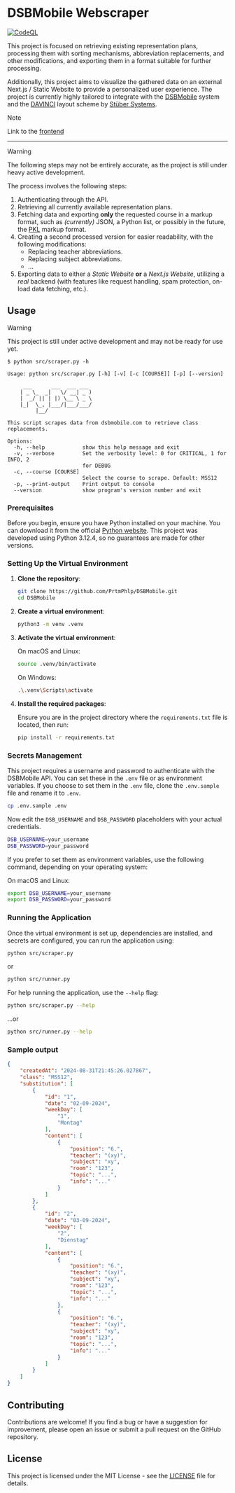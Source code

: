 # DSBMobile Webscraper

[![CodeQL](https://github.com/PrtmPhlp/DSBMobile/actions/workflows/codeql.yml/badge.svg)](https://github.com/PrtmPhlp/DSBMobile/actions/workflows/codeql.yml)

This project is focused on retrieving existing representation plans, processing them with sorting mechanisms, abbreviation replacements, and other modifications, and exporting them in a format suitable for further processing.

Additionally, this project aims to visualize the gathered data on an external Next.js / Static Website to provide a personalized user experience. The project is currently highly tailored to integrate with the [DSBMobile](https://www.dsbmobile.de/) system and the [DAVINCI](https://davinci.stueber.de/) layout scheme by [Stüber Systems](https://www.stueber.de/).


> [!NOTE]
> Link to the [frontend](https://github.com/prtmphlp/dsb-frontend)

---

> [!WARNING]
> The following steps may not be entirely accurate, as the project is still under heavy active development.

The process involves the following steps:

1. Authenticating through the API.
2. Retrieving all currently available representation plans.
3. Fetching data and exporting **only** the requested course in a markup format, such as _(currently)_ JSON, a Python list, or possibly in the future, the [PKL](https://pkl-lang.org/index.html) markup format.
4. Creating a second processed version for easier readability, with the following modifications:
    - Replacing teacher abbreviations.
    - Replacing subject abbreviations.
    - ...
5. Exporting data to either a _Static Website_ **or** a _Next.js Website_, utilizing a _real_ backend (with features like request handling, spam protection, on-load data fetching, etc.).


## Usage

> [!WARNING]
> This project is still under active development and may not be ready for use yet.

```console
$ python src/scraper.py -h

Usage: python src/scraper.py [-h] [-v] [-c [COURSE]] [-p] [--version]

     ___      ___  ___ ___
    | _ \_  _|   \/ __| _ )
    |  _/ || | |) \__ \ _ \
    |_|  \_, |___/|___/___/
         |__/

This script scrapes data from dsbmobile.com to retrieve class replacements.

Options:
  -h, --help            show this help message and exit
  -v, --verbose         Set the verbosity level: 0 for CRITICAL, 1 for INFO, 2
                        for DEBUG
  -c, --course [COURSE]
                        Select the course to scrape. Default: MSS12
  -p, --print-output    Print output to console
  --version             show program's version number and exit

```

### Prerequisites

Before you begin, ensure you have Python installed on your machine. You can download it from the official [Python website](https://www.python.org/downloads/). This project was developed using Python 3.12.4, so no guarantees are made for other versions.

### Setting Up the Virtual Environment

1. **Clone the repository**:

    ```bash
    git clone https://github.com/PrtmPhlp/DSBMobile.git
    cd DSBMobile
    ```

2. **Create a virtual environment**:

    ```bash
    python3 -m venv .venv
    ```

3. **Activate the virtual environment**:

    On macOS and Linux:
    ```bash
    source .venv/bin/activate
    ```

    On Windows:
    ```bash
    .\.venv\Scripts\activate
    ```

4. **Install the required packages**:

    Ensure you are in the project directory where the `requirements.txt` file is located, then run:

    ```bash
    pip install -r requirements.txt
    ```

### Secrets Management

This project requires a username and password to authenticate with the DSBMobile API. You can set these in the `.env` file or as environment variables. If you choose to set them in the `.env` file, clone the `.env.sample` file and rename it to `.env`.

```bash
cp .env.sample .env
```

Now edit the `DSB_USERNAME` and `DSB_PASSWORD` placeholders with your actual credentials.

```bash
DSB_USERNAME=your_username
DSB_PASSWORD=your_password
```

If you prefer to set them as environment variables, use the following command, depending on your operating system:

On macOS and Linux:
```bash
export DSB_USERNAME=your_username
export DSB_PASSWORD=your_password
```

### Running the Application

Once the virtual environment is set up, dependencies are installed, and secrets are configured, you can run the application using:

```bash
python src/scraper.py
```
or
```bash
python src/runner.py
```

For help running the application, use the `--help` flag:

```bash
python src/scraper.py --help
```
...or
```bash
python src/runner.py --help
```

### Sample output

```json
{
	"createdAt": "2024-08-31T21:45:26.027867",
	"class": "MSS12",
	"substitution": [
		{
			"id": "1",
			"date": "02-09-2024",
			"weekDay": [
				"1",
				"Montag"
			],
			"content": [
				{
					"position": "6.",
					"teacher": "(xy)",
					"subject": "xy",
					"room": "123",
					"topic": "...",
					"info": "..."
				}
			]
		},
		{
			"id": "2",
			"date": "03-09-2024",
			"weekDay": [
				"2",
				"Dienstag"
			],
			"content": [
				{
					"position": "6.",
					"teacher": "(xy)",
					"subject": "xy",
					"room": "123",
					"topic": "...",
					"info": "..."
				},
				{
					"position": "6.",
					"teacher": "(xy)",
					"subject": "xy",
					"room": "123",
					"topic": "...",
					"info": "..."
				}
			]
		}
	]
}
```


## Contributing

Contributions are welcome! If you find a bug or have a suggestion for improvement, please open an issue or submit a pull request on the GitHub repository.

## License

This project is licensed under the MIT License - see the [LICENSE](LICENSE) file for details.
